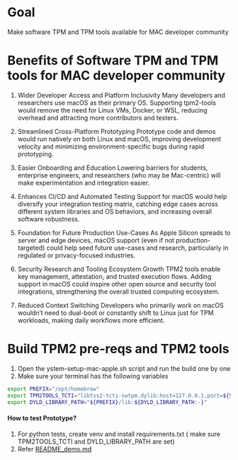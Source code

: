 # Goal
Make software TPM and TPM tools available for MAC developer community

# Benefits of Software TPM and TPM tools for MAC developer community
1. Wider Developer Access and Platform Inclusivity
Many developers and researchers use macOS as their primary OS. Supporting tpm2-tools would remove the need for Linux VMs, Docker, or WSL, reducing overhead and attracting more contributors and testers.

2. Streamlined Cross-Platform Prototyping
Prototype code and demos would run natively on both Linux and macOS, improving development velocity and minimizing environment-specific bugs during rapid prototyping.

3. Easier Onboarding and Education
Lowering barriers for students, enterprise engineers, and researchers (who may be Mac-centric) will make experimentation and integration easier.

4. Enhances CI/CD and Automated Testing
Support for macOS would help diversify your integration testing matrix, catching edge cases across different system libraries and OS behaviors, and increasing overall software robustness.

5. Foundation for Future Production Use-Cases
As Apple Silicon spreads to server and edge devices, macOS support (even if not production-targeted) could help seed future use-cases and research, particularly in regulated or privacy-focused industries.

6. Security Research and Tooling Ecosystem Growth
TPM2 tools enable key management, attestation, and trusted execution flows. Adding support in macOS could inspire other open source and security tool integrations, strengthening the overall trusted computing ecosystem.

7. Reduced Context Switching
Developers who primarily work on macOS wouldn’t need to dual-boot or constantly shift to Linux just for TPM workloads, making daily workflows more efficient.

# Build TPM2 pre-reqs and TPM2 tools
1. Open the ystem-setup-mac-apple.sh script and run the build one by one 
2. Make sure your terminal has the following variables
```bash
export PREFIX="/opt/homebrew"
export TPM2TOOLS_TCTI="libtss2-tcti-swtpm.dylib:host=127.0.0.1,port=${SWTPM_PORT}"
export DYLD_LIBRARY_PATH="${PREFIX}/lib:${DYLD_LIBRARY_PATH:-}"
```
   

#### How to test Prototype?
1. For python tests, create venv and install requirements.txt ( make sure TPM2TOOLS_TCTI and DYLD_LIBRARY_PATH are set)
2. Refer [README_demo.md](https://github.com/lfedgeai/AegisEdgeAI/tree/main/zero-trust/README_demo.md)
